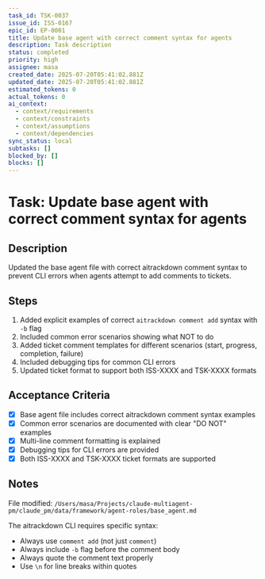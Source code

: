 ```yaml
---
task_id: TSK-0037
issue_id: ISS-0167
epic_id: EP-0001
title: Update base agent with correct comment syntax for agents
description: Task description
status: completed
priority: high
assignee: masa
created_date: 2025-07-20T05:41:02.881Z
updated_date: 2025-07-20T05:41:02.881Z
estimated_tokens: 0
actual_tokens: 0
ai_context:
  - context/requirements
  - context/constraints
  - context/assumptions
  - context/dependencies
sync_status: local
subtasks: []
blocked_by: []
blocks: []
---
```


# Task: Update base agent with correct comment syntax for agents

## Description
Updated the base agent file with correct aitrackdown comment syntax to prevent CLI errors when agents attempt to add comments to tickets.

## Steps
1. Added explicit examples of correct `aitrackdown comment add` syntax with `-b` flag
2. Included common error scenarios showing what NOT to do
3. Added ticket comment templates for different scenarios (start, progress, completion, failure)
4. Included debugging tips for common CLI errors
5. Updated ticket format to support both ISS-XXXX and TSK-XXXX formats

## Acceptance Criteria
- [x] Base agent file includes correct aitrackdown comment syntax examples
- [x] Common error scenarios are documented with clear "DO NOT" examples
- [x] Multi-line comment formatting is explained
- [x] Debugging tips for CLI errors are provided
- [x] Both ISS-XXXX and TSK-XXXX ticket formats are supported

## Notes
File modified: `/Users/masa/Projects/claude-multiagent-pm/claude_pm/data/framework/agent-roles/base_agent.md`

The aitrackdown CLI requires specific syntax:
- Always use `comment add` (not just `comment`)
- Always include `-b` flag before the comment body
- Always quote the comment text properly
- Use `\n` for line breaks within quotes
